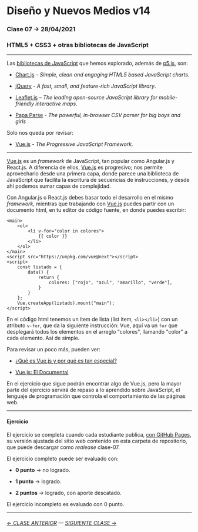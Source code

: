 # Diseño y Nuevos Medios v14 

### Clase 07 → 28/04/2021

### HTML5 + CSS3 + otras bibliotecas de JavaScript

- - - - - - - - - - 

Las [bibliotecas de JavaScript](https://en.wikipedia.org/wiki/List_of_JavaScript_libraries) que hemos explorado, además de [p5.js](https://p5js.org/es/), son:

- [Chart.js](https://www.chartjs.org/) – *Simple, clean and engaging HTML5 based JavaScript charts*.

- [jQuery](https://jquery.com/) - *A fast, small, and feature-rich JavaScript library*.

- [Leaflet.js](https://leafletjs.com/) – *The leading open-source JavaScript library for mobile-friendly interactive maps*.

- [Papa Parse](https://www.papaparse.com/) - *The powerful, in-browser CSV parser for big boys and girls*

Solo nos queda por revisar:

- [Vue.js](https://v3.vuejs.org/) - *The Progressive JavaScript Framework.*

- - - - - - -

[Vue.js](https://v3.vuejs.org/) es un *framework* de JavaScript, tan popular como Angular.js y React.js. A diferencia de ellos, [Vue.js](https://v3.vuejs.org/) es progresivo; nos permite aprovecharlo desde una primera capa, donde parece una biblioteca de JavaScript que facilita la escritura de secuencias de instrucciones, y desde ahí podemos sumar capas de complejidad.

Con Angular.js o React.js debes basar todo el desarrollo en el mismo *framework*, mientras que trabajando con [Vue.js](https://v3.vuejs.org/) puedes partir con un documento html, en tu editor de código fuente, en donde puedes escribir:

```
<main>
    <ol>
        <li v-for="color in colores">
            {{ color }}
        </li>
    </ol>
</main>
<script src="https://unpkg.com/vue@next"></script>
<script>
    const listado = {
        data() {
            return {
                colores: ["rojo", "azul", "amarillo", "verde"],
            }
        }
    };
    Vue.createApp(listado).mount("main");
</script>
```

En el código html tenemos un ítem de lista (list item, `<li></li>`) con un atributo `v-for`, que da la siguiente instrucción: Vue, aquí va un `for` que desplegará todos los elementos en el arreglo "colores", llamando "color" a cada elemento. Así de simple.

Para revisar un poco más, pueden ver:

- [¿Qué es Vue.js y por qué es tan especial?](https://www.youtube.com/watch?v=AqesL138vMA)

- [Vue.js: El Documental](https://www.youtube.com/watch?v=OrxmtDw4pVI)

En el ejercicio que sigue podrán encontrar algo de Vue.js, pero la mayor parte del ejercicio servirá de repaso a lo aprendido sobre JavaScript, el lenguaje de programación que controla el comportamiento de las páginas web. 

- - - - - - - 

#### Ejercicio

El ejercicio se completa cuando cada estudiante publica, [con GitHub Pages](https://docs.github.com/es/free-pro-team@latest/github/working-with-github-pages/configuring-a-publishing-source-for-your-github-pages-site), su versión ajustada del sitio web contenido en esta carpeta de repositorio, que puede descargar como *realease* clase-07.

El ejercicio completo puede ser evaluado con:

- **0 punto** → no logrado.

- **1 punto** → logrado.

- **2 puntos** → logrado, con aporte descatado.

El ejercicio incompleto es evaluado con 0 punto.

- - - - - - - 

###### [← CLASE ANTERIOR](https://github.com/profesorfaco/dno037-2021/tree/main/clase-06) — [SIGUIENTE CLASE →](https://github.com/profesorfaco/dno037-2021/tree/main/clase-08)
